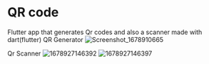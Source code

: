 # QR code

Flutter app that generates Qr codes and also a scanner
made with dart(flutter)
QR Generator
![Screenshot_1678910665](https://user-images.githubusercontent.com/66890167/225429945-cb441447-d823-41ab-9886-b3a23d4087e8.png)

Qr Scanner
![1678927146392](https://user-images.githubusercontent.com/66890167/225479830-28c08a58-3b7c-4e54-ba37-c74484f44439.jpg)
![1678927146397](https://user-images.githubusercontent.com/66890167/225479840-7beebc37-8612-4239-96b3-a7b76800fc02.jpg)
